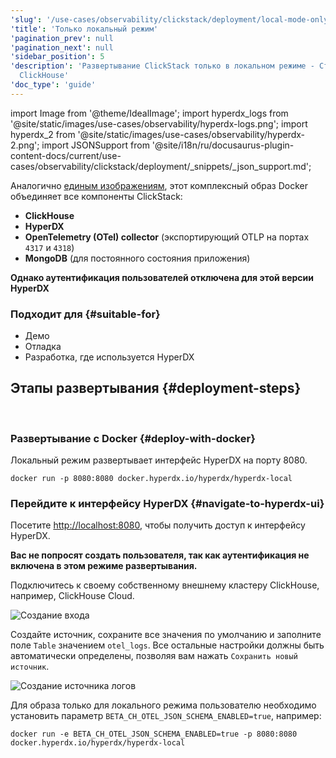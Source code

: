 ```yaml
---
'slug': '/use-cases/observability/clickstack/deployment/local-mode-only'
'title': 'Только локальный режим'
'pagination_prev': null
'pagination_next': null
'sidebar_position': 5
'description': 'Развертывание ClickStack только в локальном режиме - Стек мониторинга
  ClickHouse'
'doc_type': 'guide'
---
```


import Image from '@theme/IdealImage';
import hyperdx_logs from '@site/static/images/use-cases/observability/hyperdx-logs.png';
import hyperdx_2 from '@site/static/images/use-cases/observability/hyperdx-2.png';
import JSONSupport from '@site/i18n/ru/docusaurus-plugin-content-docs/current/use-cases/observability/clickstack/deployment/_snippets/_json_support.md';

Аналогично [единым изображениям](/use-cases/observability/clickstack/deployment/docker-compose), этот комплексный образ Docker объединяет все компоненты ClickStack:

* **ClickHouse**
* **HyperDX**
* **OpenTelemetry (OTel) collector** (экспортирующий OTLP на портах `4317` и `4318`)
* **MongoDB** (для постоянного состояния приложения)

**Однако аутентификация пользователей отключена для этой версии HyperDX**

### Подходит для {#suitable-for}

* Демо
* Отладка
* Разработка, где используется HyperDX

## Этапы развертывания {#deployment-steps}
<br/>

<VerticalStepper headerLevel="h3">

### Развертывание с Docker {#deploy-with-docker}

Локальный режим развертывает интерфейс HyperDX на порту 8080.

```shell
docker run -p 8080:8080 docker.hyperdx.io/hyperdx/hyperdx-local
```

### Перейдите к интерфейсу HyperDX {#navigate-to-hyperdx-ui}

Посетите [http://localhost:8080](http://localhost:8080), чтобы получить доступ к интерфейсу HyperDX.

**Вас не попросят создать пользователя, так как аутентификация не включена в этом режиме развертывания.**

Подключитесь к своему собственному внешнему кластеру ClickHouse, например, ClickHouse Cloud.

<Image img={hyperdx_2} alt="Создание входа" size="md"/>

Создайте источник, сохраните все значения по умолчанию и заполните поле `Table` значением `otel_logs`. Все остальные настройки должны быть автоматически определены, позволяя вам нажать `Сохранить новый источник`.

<Image img={hyperdx_logs} alt="Создание источника логов" size="md"/>

</VerticalStepper>

<JSONSupport/>

Для образа только для локального режима пользователю необходимо установить параметр `BETA_CH_OTEL_JSON_SCHEMA_ENABLED=true`, например:

```shell
docker run -e BETA_CH_OTEL_JSON_SCHEMA_ENABLED=true -p 8080:8080 docker.hyperdx.io/hyperdx/hyperdx-local
```
